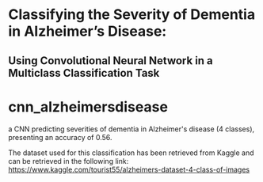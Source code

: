 # Classifying the Severity of Dementia in Alzheimer’s Disease:
## Using Convolutional Neural Network in a Multiclass Classification Task

# cnn_alzheimersdisease
a CNN predicting severities of dementia in Alzheimer's disease (4 classes), presenting an accuracy of 0.56.


The dataset used for this classification has been retrieved from Kaggle and can be retrieved in the following link: https://www.kaggle.com/tourist55/alzheimers-dataset-4-class-of-images

